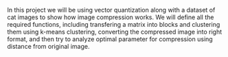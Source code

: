 In this project we will be using vector quantization along with a dataset of cat images to show how image compression works. We will define all the required functions, including transfering a matrix into blocks and clustering them using k-means clustering, converting the compressed image into right format, and then try to analyze optimal parameter for compression using distance from original image.
